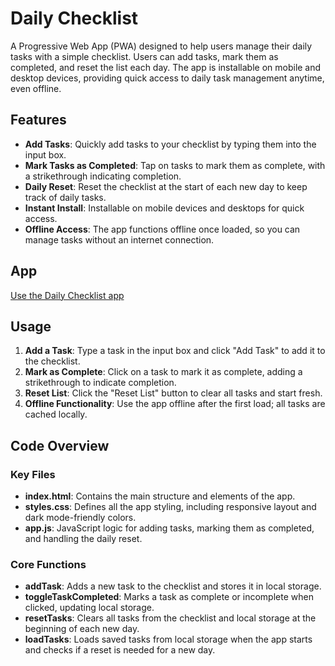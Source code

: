 # Daily Checklist

A Progressive Web App (PWA) designed to help users manage their daily tasks with a simple checklist. Users can add tasks, mark them as completed, and reset the list each day. The app is installable on mobile and desktop devices, providing quick access to daily task management anytime, even offline.

## Features

- **Add Tasks**: Quickly add tasks to your checklist by typing them into the input box.
- **Mark Tasks as Completed**: Tap on tasks to mark them as complete, with a strikethrough indicating completion.
- **Daily Reset**: Reset the checklist at the start of each new day to keep track of daily tasks.
- **Instant Install**: Installable on mobile devices and desktops for quick access.
- **Offline Access**: The app functions offline once loaded, so you can manage tasks without an internet connection.

## App

[Use the Daily Checklist app](https://nickdeupree.github.io/DailyChecklist) <!-- Replace # with the actual URL once hosted. -->

## Usage

1. **Add a Task**: Type a task in the input box and click "Add Task" to add it to the checklist.
2. **Mark as Complete**: Click on a task to mark it as complete, adding a strikethrough to indicate completion.
3. **Reset List**: Click the "Reset List" button to clear all tasks and start fresh.
4. **Offline Functionality**: Use the app offline after the first load; all tasks are cached locally.

## Code Overview

### Key Files

- **index.html**: Contains the main structure and elements of the app.
- **styles.css**: Defines all the app styling, including responsive layout and dark mode-friendly colors.
- **app.js**: JavaScript logic for adding tasks, marking them as completed, and handling the daily reset.

### Core Functions

- **addTask**: Adds a new task to the checklist and stores it in local storage.
- **toggleTaskCompleted**: Marks a task as complete or incomplete when clicked, updating local storage.
- **resetTasks**: Clears all tasks from the checklist and local storage at the beginning of each new day.
- **loadTasks**: Loads saved tasks from local storage when the app starts and checks if a reset is needed for a new day.
